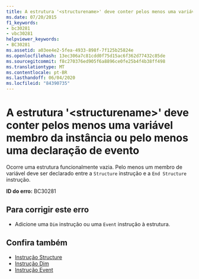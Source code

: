 ```yaml
---
title: A estrutura '<structurename>' deve conter pelos menos uma variável membro da instância ou pelo menos uma declaração de evento
ms.date: 07/20/2015
f1_keywords:
- bc30281
- vbc30281
helpviewer_keywords:
- BC30281
ms.assetid: a03ee4e2-5fea-4933-898f-7f125b25824e
ms.openlocfilehash: 13ec306a7c81cdd0f75d15ac6f362d77432c85de
ms.sourcegitcommit: f8c270376ed905f6a8896ce0fe25b4f4b38ff498
ms.translationtype: MT
ms.contentlocale: pt-BR
ms.lasthandoff: 06/04/2020
ms.locfileid: "84390735"
---
```

# <a name="structure-structurename-must-contain-at-least-one-instance-member-variable-or-event-declaration"></a>A estrutura '\<structurename>' deve conter pelos menos uma variável membro da instância ou pelo menos uma declaração de evento
Ocorre uma estrutura funcionalmente vazia. Pelo menos um membro de variável deve ser declarado entre a `Structure` instrução e a `End Structure` instrução.  
  
 **ID do erro:** BC30281  
  
## <a name="to-correct-this-error"></a>Para corrigir este erro  
  
- Adicione uma `Dim` instrução ou uma `Event` instrução à estrutura.  
  
## <a name="see-also"></a>Confira também

- [Instrução Structure](../language-reference/statements/structure-statement.md)
- [Instrução Dim](../language-reference/statements/dim-statement.md)
- [Instrução Event](../language-reference/statements/event-statement.md)
